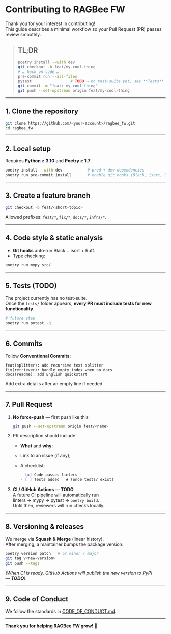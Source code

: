 # Contributing to **RAGBee FW**

Thank you for your interest in contributing!  
This guide describes a minimal workflow so your Pull Request (PR) passes review smoothly.

> ## TL;DR
>
> ```bash
> poetry install --with dev
> git checkout -b feat/my-cool-thing
> # … hack on code …
> pre-commit run --all-files
> pytest                 # TODO ⇢ no test-suite yet, see **Tests** section
> git commit -m "feat: my cool thing"
> git push --set-upstream origin feat/my-cool-thing
> ```

---

## 1. Clone the repository

```bash
git clone https://github.com/<your-account>/ragbee_fw.git
cd ragbee_fw
```

---

## 2. Local setup

Requires **Python ≥ 3.10** and **Poetry ≥ 1.7**.

```bash
poetry install --with dev           # prod + dev dependencies
poetry run pre-commit install       # enable git hooks (Black, isort, Ruff)
```

---

## 3. Create a feature branch

```bash
git checkout -b feat/<short-topic>
```

Allowed prefixes: `feat/*`, `fix/*`, `docs/*`, `infra/*`.

---

## 4. Code style & static analysis

* **Git hooks** auto‑run Black + isort + Ruff.  
* Type checking:

```bash
poetry run mypy src/
```

---

## 5. Tests **(TODO)**

The project currently has no test-suite.  
Once the `tests/` folder appears, **every PR must include tests for new functionality**.

```bash
# future step
poetry run pytest -q
```

---

## 6. Commits

Follow **Conventional Commits**:

```
feat(splitter): add recursive text splitter
fix(retriever): handle empty index when no docs
docs(readme): add English quickstart
```

Add extra details after an empty line if needed.

---

## 7. Pull Request

1. **No force‑push** — first push like this:

   ```bash
   git push --set-upstream origin feat/<name>
   ```

2. PR description should include  
   - **What** and **why**;  
   - Link to an issue (if any);  
   - A checklist:

     ```markdown
     - [x] Code passes linters
     - [ ] Tests added   # (once tests/ exist)
     ```

3. **CI / GitHub Actions — TODO**  
   A future CI pipeline will automatically run  
   linters → mypy → pytest → `poetry build`.  
   Until then, reviewers will run checks locally.

---

## 8. Versioning & releases

We merge via **Squash & Merge** (linear history).  
After merging, a maintainer bumps the package version:

```bash
poetry version patch   # or minor / major
git tag v<new-version>
git push --tags
```

*(When CI is ready, GitHub Actions will publish the new version to PyPI — **TODO**).*

---

## 9. Code of Conduct

We follow the standards in [CODE_OF_CONDUCT.md](CODE_OF_CONDUCT.md).

---

**Thank you for helping RAGBee FW grow! 🚀**

